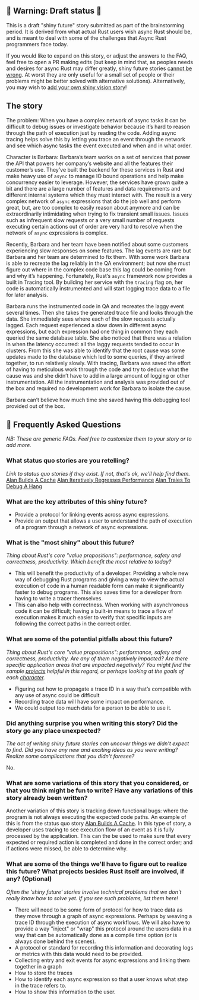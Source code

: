 
## 🚧 Warning: Draft status 🚧

This is a draft "shiny future" story submitted as part of the brainstorming period. It is derived from what actual Rust users wish async Rust should be, and is meant to deal with some of the challenges that Async Rust programmers face today.

If you would like to expand on this story, or adjust the answers to the FAQ, feel free to open a PR making edits (but keep in mind that, as peoples needs and desires for async Rust may differ greatly, shiny future stories [cannot be wrong]. At worst they are only useful for a small set of people or their problems might be better solved with alternative solutions). Alternatively, you may wish to [add your own shiny vision story][htvsq]!

## The story

The problem:
When you have a complex network of async tasks it can be difficult to debug issues or investigate behavior because it’s hard to reason through the path of execution just by reading the code.  Adding async tracing helps solve this by letting you trace an event through the network and see which async tasks the event executed and when and in what order.

Character is Barbara:
Barbara’s team works on a set of services that power the API that powers her company’s website and all the
features their customer’s use. They’ve built the backend for these services in Rust and make heavy use of
`async` to manage IO bound operations and help make concurrency easier to leverage. However, the services
have grown quite a bit and there are a large number of features and data requirements and different internal
systems which they must interact with. The result is a very complex network of `async` expressions that do the
job well and perform great, but, are too complex to easily reason about anymore and can be extraordinarily 
intimidating when trying to fix transient small issues. Issues such as infrequent slow requests or a very small number
of requests executing certain actions out of order are very hard to resolve when the network of `async` expressions
is complex.

Recently, Barbara and her team have been notified about some customers experiencing slow responses on
some features.  The lag events are rare but Barbara and her team are determined to fix them.  With some work
Barbara is able to recreate the lag reliably in the QA environment; but now she must figure out where in the
complex code base this lag could be coming from and why it’s happening.  Fortunately, Rust’s `async` framework
now provides a built in Tracing tool.  By building her service with the `tracing` flag on, her code is automatically
instrumented and will start logging trace data to a file for later analysis.

Barbara runs the instrumented code in QA and recreates the laggy event several times.  Then she takes the 
generated trace file and looks through the data.  She immediately sees where each of the slow requests
actually lagged.  Each request experienced a slow down in different async expressions, but each expression
had one thing in common they each queried the same database table. She also noticed that there was a relation
in when the latency occurred: all the laggy requests tended to occur in clusters. From this she was able to identify
that the root cause was some updates made to the database which led to some queries, if they arrived together,
to run relatively slowly. With tracing, Barbara was saved the effort of having to meticulous work through the code
and try to deduce what the cause was and she didn’t have to add in a large amount of logging or other
instrumentation.  All the instrumentation and analysis was provided out of the box and required no development
work for Barbara to isolate the cause. 

Barbara can’t believe how much time she saved having this debugging tool provided out of the box.

## 🤔 Frequently Asked Questions

*NB: These are generic FAQs. Feel free to customize them to your story or to add more.*

### What status quo stories are you retelling?

*Link to status quo stories if they exist. If not, that's ok, we'll help find them.*
[Alan Builds A Cache](https://rust-lang.github.io/wg-async-foundations/vision/status_quo/alan_builds_a_cache.html)
[Alan Iteratively Regresses Performance](https://rust-lang.github.io/wg-async-foundations/vision/status_quo/alan_iteratively_regresses.html)
[Alan Traies To Debug A Hang](https://rust-lang.github.io/wg-async-foundations/vision/status_quo/alan_tries_to_debug_a_hang.html)

### What are the key attributes of this shiny future?

- Provide a protocol for linking events across async expressions.
- Provide an output that allows a user to understand the path of execution of a program through a network of async expressions.

### What is the "most shiny" about this future? 

*Thing about Rust's core "value propositions": performance, safety and correctness, productivity. Which benefit the most relative to today?*

- This will benefit the productivity of a developer. Providing a whole new way of debugging Rust programs and giving a way to view the actual execution of code in a human readable form can make it significantly faster to debug programs.  This also saves time for a developer from having to write a tracer themselves.
- This can also help with correctness. When working with asynchronous code it can be difficult; having a built-in means to trace a flow of execution makes it much easier to verify that specific inputs are following the correct paths in the correct order.

### What are some of the potential pitfalls about this future?

*Thing about Rust's core "value propositions": performance, safety and correctness, productivity. Are any of them negatively impacted? Are there specific application areas that are impacted negatively? You might find the sample [projects] helpful in this regard, or perhaps looking at the goals of each [character].*

- Figuring out how to propagate a trace ID in a way that’s compatible with any use of async could be difficult
- Recording trace data will have some impact on performance.
- We could output too much data for a person to be able to use it.

### Did anything surprise you when writing this story? Did the story go any place unexpected?

*The act of writing shiny future stories can uncover things we didn't expect to find. Did you have any new and exciting ideas as you were writing? Realize some complications that you didn't foresee?*

No.

### What are some variations of this story that you considered, or that you think might be fun to write? Have any variations of this story already been written?

Another variation of this story is tracking down functional bugs: where the program is not always executing the expected code paths.  An example of this is from the status quo story [Alan Builds A Cache](https://rust-lang.github.io/wg-async-foundations/vision/status_quo/alan_builds_a_cache.html).  In this type of story, a developer uses tracing to see execution flow of an event as it is fully processed by the application. This can the be used to make sure that every expected or required action is completed and done in the correct order; and if actions were missed, be able to determine why.

### What are some of the things we'll have to figure out to realize this future? What projects besides Rust itself are involved, if any? (Optional)

*Often the 'shiny future' stories involve technical problems that we don't really know how to solve yet. If you see such problems, list them here!*

- There will need to be some form of protocol for how to trace data as they move through a graph of async expressions. Perhaps by weaving a trace ID through the execution of async workflows. We will also have to provide a way "inject" or "wrap" this protocol around the users data in a way that can be automatically done as a compile time option (or is always done behind the scenes).
- A protocol or standard for recording this information and decorating logs or metrics with this data would need to be provided.
- Collecting entry and exit events for async expressions and linking them together in a graph
- How to store the traces
- How to identify each async expression so that a user knows what step in the trace refers to.
- How to show this information to the user.


[character]: ../characters.md
[comment]: ./comment.md
[status quo stories]: ./status_quo.md
[Alan]: ../characters/alan.md
[Grace]: ../characters/grace.md
[Niklaus]: ../characters/niklaus.md
[Barbara]: ../characters/barbara.md
[projects]: ../projects.md
[htvsq]: ../how_to_vision/shiny_future.md
[cannot be wrong]: ../how_to_vision/comment.md#comment-to-understand-or-improve-not-to-negate-or-dissuade
